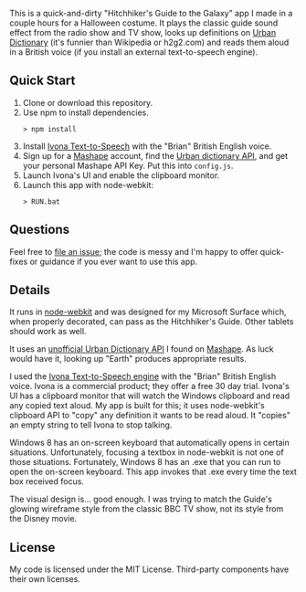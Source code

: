 This is a quick-and-dirty "Hitchhiker's Guide to the Galaxy" app I made in a couple hours for a Halloween costume.  It plays the classic guide sound effect from the radio show and TV show, looks up definitions on [Urban Dictionary](http://www.urbandictionary.com/) (it's funnier than Wikipedia or h2g2.com) and reads them aloud in a British voice (if you install an external text-to-speech engine).

## Quick Start

1.  Clone or download this repository.
1.  Use npm to install dependencies.
    ```
    > npm install
    ```
1.  Install [Ivona Text-to-Speech](http://www.ivona.com/us/for-individuals/voices-for-windows/) with the "Brian" British English voice.
1.  Sign up for a [Mashape](https://www.mashape.com) account, find the [Urban dictionary API](https://www.mashape.com/community/urban-dictionary), and get your personal Mashape API Key.  Put this into `config.js`.
1.  Launch Ivona's UI and enable the clipboard monitor.
1.  Launch this app with node-webkit:
    ```
    > RUN.bat
    ```

## Questions

Feel free to [file an issue](https://github.com/cspotcode/h2g2-app/issues); the code is messy and I'm happy to offer quick-fixes or guidance if you ever want to use this app.

## Details

It runs in [node-webkit](https://github.com/rogerwang/node-webkit) and was designed for my Microsoft Surface which, when properly decorated, can pass as the Hitchhiker's Guide.  Other tablets should work as well.

It uses an [unofficial Urban Dictionary API](https://www.mashape.com/community/urban-dictionary) I found on [Mashape](httpw://www.mashape.com).  As luck would have it, looking up "Earth" produces appropriate results.

I used the [Ivona Text-to-Speech engine](http://www.ivona.com/us/for-individuals/voices-for-windows/) with the "Brian" British English voice.  Ivona is a commercial product; they offer a free 30 day trial.  Ivona's UI has a clipboard monitor that will watch the Windows clipboard and read any copied text aloud.  My app is built for this; it uses node-webkit's clipboard API to "copy" any definition it wants to be read aloud.  It "copies" an empty string to tell Ivona to stop talking.

Windows 8 has an on-screen keyboard that automatically opens in certain situations.  Unfortunately, focusing a textbox in node-webkit is not one of those situations.  Fortunately, Windows 8 has an .exe that you can run to open the on-screen keyboard.  This app invokes that .exe every time the text box received focus.

The visual design is... good enough.  I was trying to match the Guide's glowing wireframe style from the classic BBC TV show, not its style from the Disney movie.

## License

My code is licensed under the MIT License.  Third-party components have their own licenses.